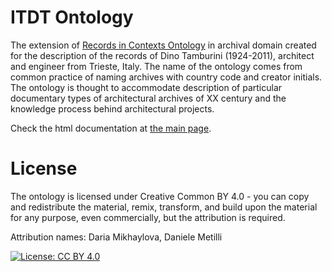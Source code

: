 # ITDT Ontology
The extension of [Records in Contexts Ontology](https://github.com/ICA-EGAD/RiC-O) in archival domain created for the description of the records of Dino Tamburini (1924-2011), architect
and engineer from Trieste, Italy. The name of the ontology comes from common practice of naming archives with country code and creator initials.
The ontology is thought to accommodate description of particular documentary types of architectural archives of XX century and 
the knowledge process behind architectural projects.

Check the html documentation at [the main page](https://dmikhaylova.github.io/itdt_ontology/).

# License
The ontology is licensed under Creative Common BY 4.0 - you can copy and redistribute the material, remix, transform, and build upon the material for any purpose, even commercially, but the attribution is required.

Attribution names: Daria Mikhaylova, Daniele Metilli

[![License: CC BY 4.0](https://licensebuttons.net/l/by/4.0/80x15.png)](https://creativecommons.org/licenses/by/4.0/)

